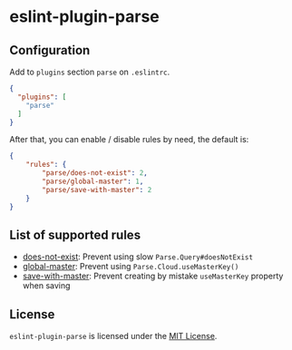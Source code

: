 eslint-plugin-parse
===

## Configuration

Add to `plugins` section `parse` on `.eslintrc`.

```json
{
  "plugins": [
    "parse"
  ]
}
```

After that, you can enable / disable rules by need, the default is:

```json
{
    "rules": {
        "parse/does-not-exist": 2,
        "parse/global-master": 1,
        "parse/save-with-master": 2
    }
}
```


## List of supported rules

* [does-not-exist](docs/rules/does-not-exist.md): Prevent using slow `Parse.Query#doesNotExist`
* [global-master](docs/rules/global-master.md): Prevent using `Parse.Cloud.useMasterKey()`
* [save-with-master](docs/rules/save-with-master.md): Prevent creating by mistake `useMasterKey` property when saving


## License

`eslint-plugin-parse` is licensed under the [MIT License](http://www.opensource.org/licenses/mit-license.php).
